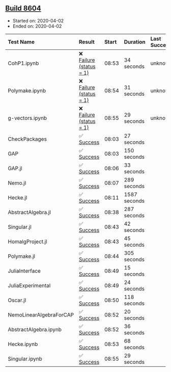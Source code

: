 ## [Build 8604](https://oscarci.mathematik.uni-kl.de/job/oscar/8604/)

* Started on: 2020-04-02
* Ended on: 2020-04-02

| Test Name    | Result | Start | Duration | Last Success | First Failure |
|:-------------|:-------|:------|:---------|:-------------|:--------------|
| CohP1.ipynb | ❌ [Failure (status = 1)](https://oscarci.mathematik.uni-kl.de/job/oscar/8604/artifact/logs/build-8604/CohP1.ipynb.log) | 08:53 | 34 seconds | unknown | unknown |
| Polymake.ipynb | ❌ [Failure (status = 1)](https://oscarci.mathematik.uni-kl.de/job/oscar/8604/artifact/logs/build-8604/Polymake.ipynb.log) | 08:54 | 31 seconds | unknown | unknown |
| g-vectors.ipynb | ❌ [Failure (status = 1)](https://oscarci.mathematik.uni-kl.de/job/oscar/8604/artifact/logs/build-8604/g-vectors.ipynb.log) | 08:55 | 29 seconds | unknown | unknown |
| CheckPackages | ✅ [Success](https://oscarci.mathematik.uni-kl.de/job/oscar/8604/artifact/logs/build-8604/CheckPackages.log) | 08:03 | 27 seconds |  |  |
| GAP | ✅ [Success](https://oscarci.mathematik.uni-kl.de/job/oscar/8604/artifact/logs/build-8604/GAP.log) | 08:03 | 150 seconds |  |  |
| GAP.jl | ✅ [Success](https://oscarci.mathematik.uni-kl.de/job/oscar/8604/artifact/logs/build-8604/GAP.jl.log) | 08:06 | 33 seconds |  |  |
| Nemo.jl | ✅ [Success](https://oscarci.mathematik.uni-kl.de/job/oscar/8604/artifact/logs/build-8604/Nemo.jl.log) | 08:07 | 289 seconds |  |  |
| Hecke.jl | ✅ [Success](https://oscarci.mathematik.uni-kl.de/job/oscar/8604/artifact/logs/build-8604/Hecke.jl.log) | 08:11 | 1587 seconds |  |  |
| AbstractAlgebra.jl | ✅ [Success](https://oscarci.mathematik.uni-kl.de/job/oscar/8604/artifact/logs/build-8604/AbstractAlgebra.jl.log) | 08:38 | 287 seconds |  |  |
| Singular.jl | ✅ [Success](https://oscarci.mathematik.uni-kl.de/job/oscar/8604/artifact/logs/build-8604/Singular.jl.log) | 08:43 | 42 seconds |  |  |
| HomalgProject.jl | ✅ [Success](https://oscarci.mathematik.uni-kl.de/job/oscar/8604/artifact/logs/build-8604/HomalgProject.jl.log) | 08:43 | 45 seconds |  |  |
| Polymake.jl | ✅ [Success](https://oscarci.mathematik.uni-kl.de/job/oscar/8604/artifact/logs/build-8604/Polymake.jl.log) | 08:44 | 305 seconds |  |  |
| JuliaInterface | ✅ [Success](https://oscarci.mathematik.uni-kl.de/job/oscar/8604/artifact/logs/build-8604/JuliaInterface.log) | 08:49 | 15 seconds |  |  |
| JuliaExperimental | ✅ [Success](https://oscarci.mathematik.uni-kl.de/job/oscar/8604/artifact/logs/build-8604/JuliaExperimental.log) | 08:49 | 24 seconds |  |  |
| Oscar.jl | ✅ [Success](https://oscarci.mathematik.uni-kl.de/job/oscar/8604/artifact/logs/build-8604/Oscar.jl.log) | 08:50 | 118 seconds |  |  |
| NemoLinearAlgebraForCAP | ✅ [Success](https://oscarci.mathematik.uni-kl.de/job/oscar/8604/artifact/logs/build-8604/NemoLinearAlgebraForCAP.log) | 08:52 | 20 seconds |  |  |
| AbstractAlgebra.ipynb | ✅ [Success](https://oscarci.mathematik.uni-kl.de/job/oscar/8604/artifact/logs/build-8604/AbstractAlgebra.ipynb.log) | 08:52 | 36 seconds |  |  |
| Hecke.ipynb | ✅ [Success](https://oscarci.mathematik.uni-kl.de/job/oscar/8604/artifact/logs/build-8604/Hecke.ipynb.log) | 08:53 | 68 seconds |  |  |
| Singular.ipynb | ✅ [Success](https://oscarci.mathematik.uni-kl.de/job/oscar/8604/artifact/logs/build-8604/Singular.ipynb.log) | 08:55 | 29 seconds |  |  |
